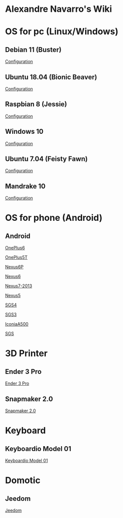 Alexandre Navarro's Wiki
====

OS for pc (Linux/Windows)
=========

Debian 11 (Buster)
------
[Configuration](https://github.com/alexandrenavarro/wiki/blob/master/debian-11/Configuration.md)

Ubuntu 18.04 (Bionic Beaver)
------
[Configuration](https://github.com/alexandrenavarro/wiki/blob/master/ubuntu-18.04/Configuration.md)

Raspbian 8 (Jessie)
------
[Configuration](https://github.com/alexandrenavarro/wiki/blob/master/raspbian-8/Configuration.md)

Windows 10
------
[Configuration](https://github.com/alexandrenavarro/wiki/blob/master/windows-10/Configuration.md)

Ubuntu 7.04 (Feisty Fawn)
------
[Configuration](https://github.com/alexandrenavarro/wiki/blob/master/ubuntu-7.04/Configuration.md)

Mandrake 10
------
[Configuration](https://github.com/alexandrenavarro/wiki/blob/master/mandrake-10/Configuration.md)


OS for phone (Android)
=========

Android
-------

[OnePlus6](https://github.com/alexandrenavarro/wiki/blob/master/android/OnePlus6.md)

[OnePlus5T](https://github.com/alexandrenavarro/wiki/blob/master/android/OnePlus5T.md)

[Nexus6P](https://github.com/alexandrenavarro/wiki/blob/master/android/Nexus6P.md)

[Nexus6](https://github.com/alexandrenavarro/wiki/blob/master/android/Nexus6.md)

[Nexus7-2013](https://github.com/alexandrenavarro/wiki/blob/master/android/Nexus7-2013.md)

[Nexus5](https://github.com/alexandrenavarro/wiki/blob/master/android/Nexus5.md)

[SGS4](https://github.com/alexandrenavarro/wiki/blob/master/android/SGS4.md)

[SGS3](https://github.com/alexandrenavarro/wiki/blob/master/android/SGS3.md)

[IconiaA500](https://github.com/alexandrenavarro/wiki/blob/master/android/IconiaA500.md)

[SGS](https://github.com/alexandrenavarro/wiki/blob/master/android/SGS.md)


3D Printer
==========

Ender 3 Pro
-----------
[Ender 3 Pro](https://github.com/alexandrenavarro/wiki/blob/master/3d-printer/Ender3Pro.md)


Snapmaker 2.0
-------
[Snapmaker 2.0](https://github.com/alexandrenavarro/wiki/blob/master/3d-printer/Snapmaker-2.0.md)

Keyboard
========

Keyboardio Model 01
-------------------
[Keyboardio Model 01](https://github.com/alexandrenavarro/wiki/blob/master/keyboard/KeyboardioModel01.md)


Domotic
=======

Jeedom
------
[Jeedom](https://github.com/alexandrenavarro/wiki/blob/master/jeedom/Jeedom.md)
